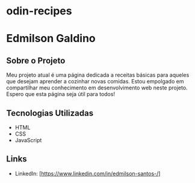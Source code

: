 # odin-recipes

# Edmilson Galdino

## Sobre o Projeto

Meu projeto atual é uma página dedicada a receitas básicas para aqueles que desejam aprender a cozinhar novas comidas. Estou empolgado em compartilhar meu conhecimento em desenvolvimento web neste projeto. Espero que esta página seja útil para todos!

## Tecnologias Utilizadas

- HTML
- CSS
- JavaScript

## Links
- LinkedIn: [https://www.linkedin.com/in/edmilson-santos-/]

